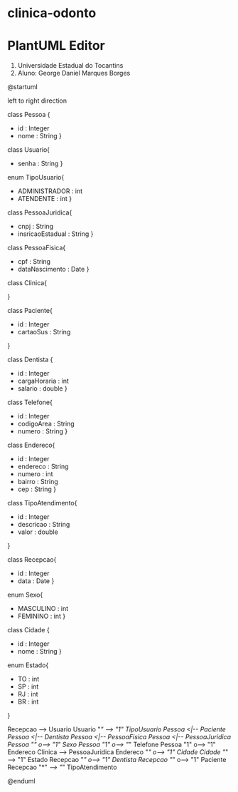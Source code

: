 # clinica-odonto

# PlantUML Editor
1. Universidade Estadual do Tocantins
2. Aluno: George Daniel Marques Borges

@startuml


left to right direction



class Pessoa {
- id : Integer
- nome : String
}

class Usuario{
- senha : String
}

enum TipoUsuario{
+ ADMINISTRADOR : int
+ ATENDENTE : int
}


class PessoaJuridica{
- cnpj : String
- insricaoEstadual : String
}

class PessoaFisica{
- cpf : String
- dataNascimento : Date
}

class Clinica{

}

class Paciente{
- id : Integer
- cartaoSus : String

}

class Dentista {
- id : Integer
- cargaHoraria : int
- salario : double
}

class Telefone{
- id : Integer
- codigoArea : String
- numero : String 
}

class Endereco{
- id : Integer
- endereco : String
- numero : int
- bairro : String
- cep : String
}

class TipoAtendimento{
- id : Integer
- descricao : String
- valor : double
  
}

class Recepcao{
- id : Integer
- data : Date
}

enum Sexo{
+ MASCULINO : int
+ FEMININO : int
}

class Cidade {
- id : Integer
- nome : String
}

enum Estado{
+ TO : int
+ SP : int
+ RJ : int
+ BR : int

}


Recepcao --> Usuario
Usuario "*" *--> "1" TipoUsuario
Pessoa <|-- Paciente
Pessoa <|-- Dentista
Pessoa <|-- PessoaFisica
Pessoa <|-- PessoaJuridica
Pessoa "*" o--> "1" Sexo
Pessoa "1" o--> "*" Telefone
Pessoa "1" o--> "1" Endereco
Clinica --> PessoaJuridica
Endereco "*" o--> "1" Cidade
Cidade "*" --> "1" Estado
Recepcao "*" o--> "1" Dentista
Recepcao "*" o--> "1" Paciente
Recepcao "*" *--> "*" TipoAtendimento




@enduml
